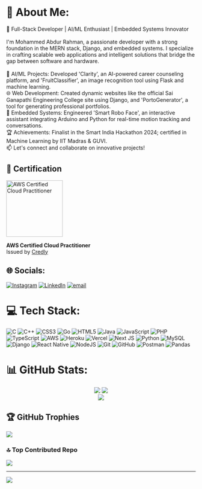 # 💫 About Me:
🚀 Full-Stack Developer | AI/ML Enthusiast | Embedded Systems Innovator<br><br>I'm Mohammed Abdur Rahman, a passionate developer with a strong foundation in the MERN stack, Django, and embedded systems. I specialize in crafting scalable web applications and intelligent solutions that bridge the gap between software and hardware.<br><br>🧠 AI/ML Projects: Developed 'Clarity', an AI-powered career counseling platform, and 'FruitClassifier', an image recognition tool using Flask and machine learning.<br>🌐 Web Development: Created dynamic websites like the official Sai Ganapathi Engineering College site using Django, and 'PortoGenerator', a tool for generating professional portfolios.<br>🤖 Embedded Systems: Engineered 'Smart Robo Face', an interactive assistant integrating Arduino and Python for real-time motion tracking and conversations.<br>🏆 Achievements: Finalist in the Smart India Hackathon 2024; certified in Machine Learning by IIT Madras & GUVI.<br>📫 Let's connect and collaborate on innovative projects!

## 🏅 Certification

<a href="https://www.credly.com/badges/30bc2bd5-2eb9-4748-b4bd-1cf60925a02e/public_url" target="_blank">
  <img src="https://images.credly.com/size/680x680/images/00634f82-b07f-4bbd-a6bb-53de397fc3a6/image.png" alt="AWS Certified Cloud Practitioner" width="150"/>
</a>

**AWS Certified Cloud Practitioner**  
Issued by [Credly](https://www.credly.com)


## 🌐 Socials:
[![Instagram](https://img.shields.io/badge/Instagram-%23E4405F.svg?logo=Instagram&logoColor=white)](https://instagram.com/mohammed__abdurrahmaan) [![LinkedIn](https://img.shields.io/badge/LinkedIn-%230077B5.svg?logo=linkedin&logoColor=white)](https://linkedin.com/in/mohammad-abdur-rahman-9a30aa276) [![email](https://img.shields.io/badge/Email-D14836?logo=gmail&logoColor=white)](mailto:abdurrahmaan11265@gmail.com) 

# 💻 Tech Stack:
![C](https://img.shields.io/badge/c-%2300599C.svg?style=for-the-badge&logo=c&logoColor=white) ![C++](https://img.shields.io/badge/c++-%2300599C.svg?style=for-the-badge&logo=c%2B%2B&logoColor=white) ![CSS3](https://img.shields.io/badge/css3-%231572B6.svg?style=for-the-badge&logo=css3&logoColor=white) ![Go](https://img.shields.io/badge/go-%2300ADD8.svg?style=for-the-badge&logo=go&logoColor=white) ![HTML5](https://img.shields.io/badge/html5-%23E34F26.svg?style=for-the-badge&logo=html5&logoColor=white) ![Java](https://img.shields.io/badge/java-%23ED8B00.svg?style=for-the-badge&logo=openjdk&logoColor=white) ![JavaScript](https://img.shields.io/badge/javascript-%23323330.svg?style=for-the-badge&logo=javascript&logoColor=%23F7DF1E) ![PHP](https://img.shields.io/badge/php-%23777BB4.svg?style=for-the-badge&logo=php&logoColor=white) ![TypeScript](https://img.shields.io/badge/typescript-%23007ACC.svg?style=for-the-badge&logo=typescript&logoColor=white) ![AWS](https://img.shields.io/badge/AWS-%23FF9900.svg?style=for-the-badge&logo=amazon-aws&logoColor=white) ![Heroku](https://img.shields.io/badge/heroku-%23430098.svg?style=for-the-badge&logo=heroku&logoColor=white) ![Vercel](https://img.shields.io/badge/vercel-%23000000.svg?style=for-the-badge&logo=vercel&logoColor=white) ![Next JS](https://img.shields.io/badge/Next-black?style=for-the-badge&logo=next.js&logoColor=white) ![Python](https://img.shields.io/badge/python-3670A0?style=for-the-badge&logo=python&logoColor=ffdd54) ![MySQL](https://img.shields.io/badge/mysql-4479A1.svg?style=for-the-badge&logo=mysql&logoColor=white) ![Django](https://img.shields.io/badge/django-%23092E20.svg?style=for-the-badge&logo=django&logoColor=white) ![React Native](https://img.shields.io/badge/react_native-%2320232a.svg?style=for-the-badge&logo=react&logoColor=%2361DAFB) ![NodeJS](https://img.shields.io/badge/node.js-6DA55F?style=for-the-badge&logo=node.js&logoColor=white) ![Git](https://img.shields.io/badge/git-%23F05033.svg?style=for-the-badge&logo=git&logoColor=white) ![GitHub](https://img.shields.io/badge/github-%23121011.svg?style=for-the-badge&logo=github&logoColor=white) ![Postman](https://img.shields.io/badge/Postman-FF6C37?style=for-the-badge&logo=postman&logoColor=white) ![Pandas](https://img.shields.io/badge/pandas-%23150458.svg?style=for-the-badge&logo=pandas&logoColor=white)
# 📊 GitHub Stats:
<div align="center">
  <img src="https://github-readme-stats.vercel.app/api?username=abdurrahmaan11265&theme=dark&hide_border=false&include_all_commits=true&count_private=true" />
  <img src="https://nirzak-streak-stats.vercel.app/?user=abdurrahmaan11265&theme=dark&hide_border=false" /><br />
  <img src="https://github-readme-stats.vercel.app/api/top-langs/?username=abdurrahmaan11265&theme=dark&hide_border=false&include_all_commits=true&count_private=true&layout=compact" />
</div>

## 🏆 GitHub Trophies
![](https://github-profile-trophy.vercel.app/?username=abdurrahmaan11265&theme=react&no-frame=false&no-bg=false&margin-w=4)

### 🔝 Top Contributed Repo
![](https://github-contributor-stats.vercel.app/api?username=abdurrahmaan11265&limit=5&theme=dark&combine_all_yearly_contributions=true)

---
[![](https://visitcount.itsvg.in/api?id=abdurrahmaan11265&icon=2&color=3)](https://visitcount.itsvg.in)
